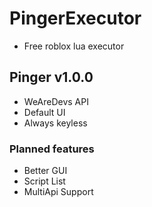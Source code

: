 # PingerExecutor
+ Free roblox lua executor

##  Pinger v1.0.0
+ WeAreDevs API
+ Default UI
+ Always keyless

### Planned features
+ Better GUI
+ Script List
+ MultiApi Support
